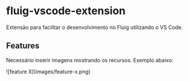 # fluig-vscode-extension

Extensão para facilitar o desenvolvimento no Fluig utilizando o VS Code.

## Features

Necessário inserir imagens mostrando os recursos. Exemplo abaixo:

\!\[feature X\]\(images/feature-x.png\)
